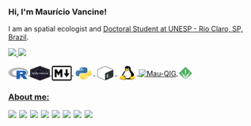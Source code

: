 ### Hi, I'm Maurício Vancine!
I am an spatial ecologist and [Doctoral Student at UNESP - Rio Claro, SP, Brazil](https://ib.rc.unesp.br/#!/pos-graduacao/secao-tecnica-de-pos/programas/ecologia-e-biodiversidade/apresentacao-novo/). 

<div>
  <a href="https://github.com/mauriciovancine">
  <img height="180em" src="https://github-readme-stats.vercel.app/api?username=mauriciovancine&show_icons=true&theme=dark&include_all_commits=true&count_private=true"/>
  <img height="180em" src="https://github-readme-stats.vercel.app/api/top-langs/?username=mauriciovancine&layout=compact&langs_count=16&theme=dark"/>
<div>
  
<div style="display: inline_block"><br>
  <img align="center" alt="Mau-R" height="30" width="40" src="https://raw.githubusercontent.com/devicons/devicon/master/icons/r/r-original.svg">
  <img align="center" alt="Mau-tidyverse" height="30" width="40" src="https://raw.githubusercontent.com/rstudio/hex-stickers/master/SVG/tidyverse.svg">
  <img align="center" alt="Mau-Markdown" height="30" width="40" src="https://raw.githubusercontent.com/dcurtis/markdown-mark/master/svg/markdown-mark.svg">
  <img align="center" alt="Mau-Python" height="30" width="40" src="https://raw.githubusercontent.com/devicons/devicon/master/icons/python/python-original.svg">
  <img align="center" alt="Mau-Bash" height="30" width="40" src="https://raw.githubusercontent.com/devicons/devicon/master/icons/bash/bash-original.svg">
  <img align="center" alt="Mau-GNU/Linux" height="30" width="40" src="https://raw.githubusercontent.com/devicons/devicon/master/icons/linux/linux-original.svg">
  <img align="center" alt="Mau-QIG" height="30" width="40" src="https://qgis.org/en/_downloads/19636e41148dfd0157ff0db3f7297069/qgis-icon64.svg">
  <img align="center" alt="Mau-GRASS-GIS" height="30" width="30" src="https://raw.githubusercontent.com/OSGeo/grass-website/master/static/images/favicon/android-chrome-192x192.png">
</div>

### About me:

[<img align="left" width="22px" src="https://raw.githubusercontent.com/mauriciovancine/mauriciovancine.github.io.blogdown/master/assets/images/icon.png"/>](https://mauriciovancine.github.io/)
[<img align="left" width="22px" src="https://cdn-icons-png.flaticon.com/512/733/733579.png"/>](https://twitter.com/mauriciovancine)
[<img align="left" width="22px" src="https://ppgbiovegetal.ufms.br/files/2017/06/ORCID-icon.png"/>](https://orcid.org/0000-0001-9650-7575)
[<img align="left" width="22px" src="https://publons.com/static/images/logos/square/blue_white_shadow.png"/>](https://publons.com/researcher/1391845/mauricio-vancine/)
[<img align="left" width="22px" src="https://iconape.com/wp-content/files/da/64524/svg/google-scholar.svg"/>](https://scholar.google.com/citations?user=i-2xZBQAAAAJ)
[<img align="left" width="22px" src="https://arquivo.unifesp.br/images/icon/icon_lattes.svg"/>](http://lattes.cnpq.br/9761288418931193)
[<img align="left" width="22px" src="https://iconape.com/wp-content/files/da/64524/svg/google-scholar.svg"/>](https://scholar.google.com/citations?user=i-2xZBQAAAAJ)
[<img align="left" width="22px" src="  https://cdn-icons-png.flaticon.com/512/124/124011.png"/>](https://www.linkedin.com/in/mauricio-vancine/)
